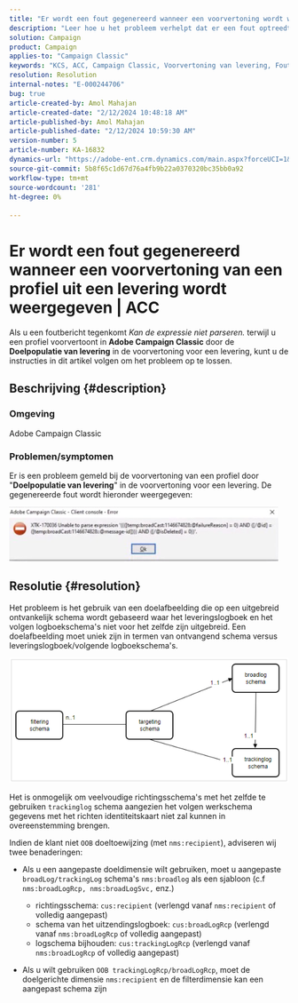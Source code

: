 ```yaml
---
title: "Er wordt een fout gegenereerd wanneer een voorvertoning wordt weergegeven van een profiel uit een levering | ACC"
description: "Leer hoe u het probleem verhelpt dat er een fout optreedt bij het bekijken van een voorbeeld van een profiel in Adobe Campaign Classic."
solution: Campaign
product: Campaign
applies-to: "Campaign Classic"
keywords: "KCS, ACC, Campaign Classic, Voorvertoning van levering, Fout"
resolution: Resolution
internal-notes: "E-000244706"
bug: true
article-created-by: Amol Mahajan
article-created-date: "2/12/2024 10:48:18 AM"
article-published-by: Amol Mahajan
article-published-date: "2/12/2024 10:59:30 AM"
version-number: 5
article-number: KA-16832
dynamics-url: "https://adobe-ent.crm.dynamics.com/main.aspx?forceUCI=1&pagetype=entityrecord&etn=knowledgearticle&id=75da0239-94c9-ee11-9079-6045bd006b4b"
source-git-commit: 5b8f65c1d67d76a4fb9b22a0370320bc35bb0a92
workflow-type: tm+mt
source-wordcount: '281'
ht-degree: 0%

---
```


# Er wordt een fout gegenereerd wanneer een voorvertoning van een profiel uit een levering wordt weergegeven | ACC


Als u een foutbericht tegenkomt *Kan de expressie niet parseren.* terwijl u een profiel voorvertoont in <b>Adobe Campaign Classic</b> door de <b>Doelpopulatie van levering</b> in de voorvertoning voor een levering, kunt u de instructies in dit artikel volgen om het probleem op te lossen.

## Beschrijving {#description}


### <b>Omgeving</b>

Adobe Campaign Classic



### <b>Problemen/symptomen</b>

Er is een probleem gemeld bij de voorvertoning van een profiel door &quot;<b>Doelpopulatie van levering</b>&quot; in de voorvertoning voor een levering. De gegenereerde fout wordt hieronder weergegeven:

![](assets/___82da0239-94c9-ee11-9079-6045bd006b4b___.jpeg)




## Resolutie {#resolution}


Het probleem is het gebruik van een doelafbeelding die op een uitgebreid ontvankelijk schema wordt gebaseerd waar het leveringslogboek en het volgen logboekschema&#39;s niet voor het zelfde zijn uitgebreid. Een doelafbeelding moet uniek zijn in termen van ontvangend schema versus leveringslogboek/volgende logboekschema&#39;s.

![](assets/3ec555a6-30d1-ec11-a7b5-0022480a8d10.png)

Het is onmogelijk om veelvoudige richtingsschema&#39;s met het zelfde te gebruiken `trackinglog` schema aangezien het volgen werkschema gegevens met het richten identiteitskaart niet zal kunnen in overeenstemming brengen.

Indien de klant niet `OOB` doeltoewijzing (met `nms:recipient`), adviseren wij twee benaderingen:

- Als u een aangepaste doeldimensie wilt gebruiken, moet u aangepaste `broadLog/trackingLog` schema&#39;s `nms:broadlog` als een sjabloon (c.f `nms:broadLogRcp, nms:broadLogSvc,` enz.)

   - richtingsschema: `cus:recipient` (verlengd vanaf `nms:recipient` of volledig aangepast)
   - schema van het uitzendingslogboek: `cus:broadLogRcp` (verlengd vanaf `nms:broadLogRcp` of volledig aangepast)
   - logschema bijhouden: `cus:trackingLogRcp` (verlengd vanaf `nms:broadLogRcp` of volledig aangepast)
- Als u wilt gebruiken `OOB trackingLogRcp/broadLogRcp`, moet de doelgerichte dimensie `nms:recipient` en de filterdimensie kan een aangepast schema zijn



